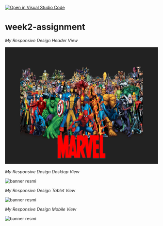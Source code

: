 [![Open in Visual Studio Code](https://classroom.github.com/assets/open-in-vscode-f059dc9a6f8d3a56e377f745f24479a46679e63a5d9fe6f495e02850cd0d8118.svg)](https://classroom.github.com/online_ide?assignment_repo_id=7350213&assignment_repo_type=AssignmentRepo)
# week2-assignment

*My Responsive Design*
*Header View*

![banner resmi](screenshots/New.png)

*My Responsive Design*
*Desktop View*

![banner resmi](screenshots/desktop.png)

*My Responsive Design*
*Tablet View*

![banner resmi](screenshots/tablet.png)

*My Responsive Design*
*Mobile View*

![banner resmi](screenshots/mobile.png)
